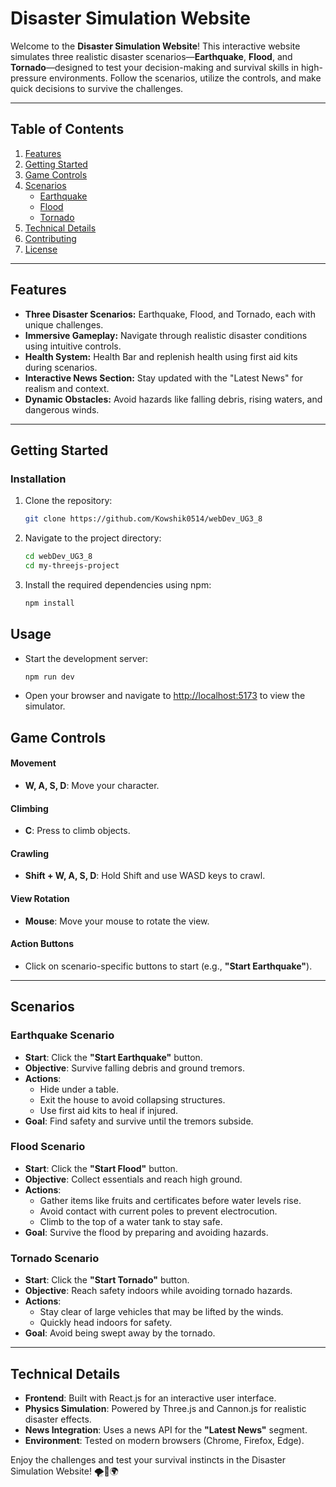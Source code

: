 # Disaster Simulation Website

Welcome to the **Disaster Simulation Website**! This interactive website simulates three realistic disaster scenarios—**Earthquake**, **Flood**, and **Tornado**—designed to test your decision-making and survival skills in high-pressure environments. Follow the scenarios, utilize the controls, and make quick decisions to survive the challenges.

---

## Table of Contents
1. [Features](#features)
2. [Getting Started](#getting-started)
3. [Game Controls](#game-controls)
4. [Scenarios](#scenarios)
   - [Earthquake](#earthquake-scenario)
   - [Flood](#flood-scenario)
   - [Tornado](#tornado-scenario)
5. [Technical Details](#technical-details)
6. [Contributing](#contributing)
7. [License](#license)

---

## Features
- **Three Disaster Scenarios:** Earthquake, Flood, and Tornado, each with unique challenges.
- **Immersive Gameplay:** Navigate through realistic disaster conditions using intuitive controls.
- **Health System:** Health Bar and replenish health using first aid kits during scenarios.
- **Interactive News Section:** Stay updated with the "Latest News" for realism and context.
- **Dynamic Obstacles:** Avoid hazards like falling debris, rising waters, and dangerous winds.

---

## Getting Started
### Installation
1. Clone the repository:
   ```bash
   git clone https://github.com/Kowshik0514/webDev_UG3_8
   ```
2. Navigate to the project directory:
   ```bash
   cd webDev_UG3_8
   cd my-threejs-project
   ```
3. Install the required dependencies using npm:
   ```bash
   npm install
   ```

## Usage
- Start the development server:
  ```bash
  npm run dev
  ```
- Open your browser and navigate to [http://localhost:5173](http://localhost:3000) to view the simulator.

## Game Controls

#### Movement
- **W, A, S, D**: Move your character.

#### Climbing
- **C**: Press to climb objects.

#### Crawling
- **Shift + W, A, S, D**: Hold Shift and use WASD keys to crawl.

#### View Rotation
- **Mouse**: Move your mouse to rotate the view.

#### Action Buttons
- Click on scenario-specific buttons to start (e.g., **"Start Earthquake"**).

---

## Scenarios

### Earthquake Scenario
- **Start**: Click the **"Start Earthquake"** button.
- **Objective**: Survive falling debris and ground tremors.
- **Actions**:
  - Hide under a table.
  - Exit the house to avoid collapsing structures.
  - Use first aid kits to heal if injured.
- **Goal**: Find safety and survive until the tremors subside.

### Flood Scenario
- **Start**: Click the **"Start Flood"** button.
- **Objective**: Collect essentials and reach high ground.
- **Actions**:
  - Gather items like fruits and certificates before water levels rise.
  - Avoid contact with current poles to prevent electrocution.
  - Climb to the top of a water tank to stay safe.
- **Goal**: Survive the flood by preparing and avoiding hazards.

### Tornado Scenario
- **Start**: Click the **"Start Tornado"** button.
- **Objective**: Reach safety indoors while avoiding tornado hazards.
- **Actions**:
  - Stay clear of large vehicles that may be lifted by the winds.
  - Quickly head indoors for safety.
- **Goal**: Avoid being swept away by the tornado.

---

## Technical Details

- **Frontend**: Built with React.js for an interactive user interface.
- **Physics Simulation**: Powered by Three.js and Cannon.js for realistic disaster effects.
- **News Integration**: Uses a news API for the **"Latest News"** segment.
- **Environment**: Tested on modern browsers (Chrome, Firefox, Edge).

Enjoy the challenges and test your survival instincts in the Disaster Simulation Website! 🌪️🌊🌍
